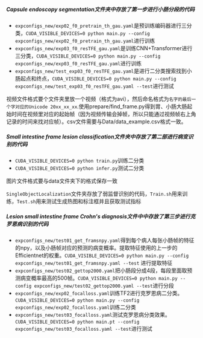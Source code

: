 

##### Capsule endoscopy segmentation文件夹中存放了第一步进行小肠分段的代码

* ``expconfigs_new/exp02_f0_pretrain_th_gau.yaml``是预训练编码器进行三分类，``CUDA_VISIBLE_DEVICES=0 python main.py --config expconfigs_new/exp02_f0_pretrain_th_gau.yaml``进行训练
* ``expconfigs_new/exp03_f0_resTFE_gau.yaml``是训练CNN+Transformer进行三分类，``CUDA_VISIBLE_DEVICES=0 python main.py --config expconfigs_new/exp03_f0_resTFE_gau.yaml``进行训练
* ``expconfigs_new/test_exp03_f0_resTFE_gau.yaml``是进行二分类搜索找到小肠起点和终点，``CUDA_VISIBLE_DEVICES=0 python main.py --config expconfigs_new/test_exp03_f0_resTFE_gau.yaml --test``进行测试

视频文件格式要个文件夹里放一个视频（格式为avi），然后命名格式为``名字的最后一个字对应的Unicode 20xx_xx_xx``.使用prepare/find_frame.py得到胃、小肠大肠起始时间在视频里对应的起始帧（因为视频传输会掉帧，所以只能通过视频帧右上角记录的时间来找对应帧）。csv文件需要与Data/data_example.csv格式一致。

##### Small intestine frame lesion classification文件夹中存放了第二部进行病变识别的代码

* ``CUDA_VISIBLE_DEVICES=0 python train.py``训练二分类
* ``CUDA_VISIBLE_DEVICES=0 python infer.py``测试二分类

图片文件格式要与data文件夹下的格式保存一致

``SingleObjectLocalization``文件夹存放了弱监督识别的代码，``Train.sh``用来训练，``Test.sh``用来测试生成热图和标注框并且获取测试指标

##### Lesion small intestine frame Crohn's diagnosis文件中中存放了第三步进行克罗恩病识别的代码

* ``expconfigs_new/test01_get_framsnpy.yaml``得到每个病人每张小肠帧的特征的npy，以及小肠帧对应的预测的病变概率。提取特征使用的上一步的Efficientnet的权重。``CUDA_VISIBLE_DEVICES=0 python main.py --config expconfigs_new/test01_get_framsnpy.yaml --test`` 进行提取特征
* ``expconfigs_new/test02_gettop2000.yaml``把小肠段分成4段，每段里面取预测病变概率最高的500帧。``CUDA_VISIBLE_DEVICES=0 python main.py --config expconfigs_new/test02_gettop2000.yaml --test``进行分段
* ``expconfigs_new/exp02_focalloss.yaml``训练TF2进行克罗恩病二分类。``CUDA_VISIBLE_DEVICES=0 python main.py --config expconfigs_new/exp02_focalloss.yaml``训练二分类
* ``expconfigs_new/test03_focalloss.yaml``测试克罗恩病分类效果。``CUDA_VISIBLE_DEVICES=0 python main.pt --config expconfigs_new/test03_focalloss.yaml --test``进行测试





